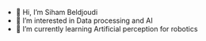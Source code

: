 - 👋 Hi, I’m Siham Beldjoudi
- 👀 I’m interested in Data processing and AI 
- 🌱 I’m currently learning Artificial perception for robotics 


<!---
SihamBeldjoudi/SihamBeldjoudi is a ✨ special ✨ repository because its `README.md` (this file) appears on your GitHub profile.
You can click the Preview link to take a look at your changes.
--->
